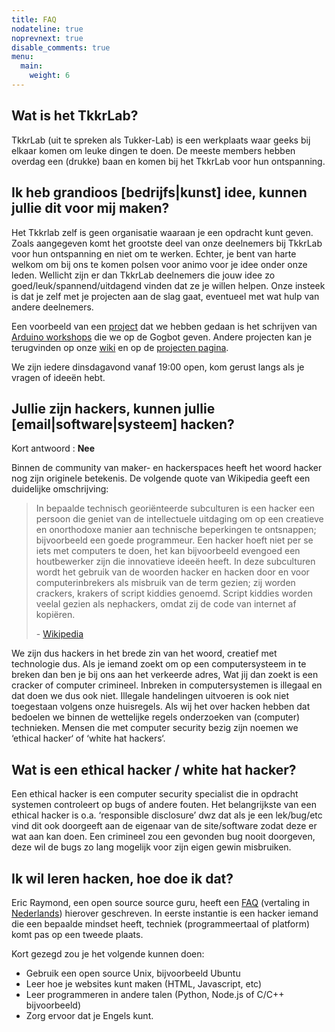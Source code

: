 ```yaml
---
title: FAQ
nodateline: true
noprevnext: true
disable_comments: true
menu:
  main:
    weight: 6
---
```


## Wat is het TkkrLab?
TkkrLab (uit te spreken als Tukker-Lab) is een werkplaats waar geeks bij elkaar komen om leuke dingen te doen. De meeste members hebben overdag een (drukke) baan en komen bij het TkkrLab voor hun ontspanning.

## Ik heb grandioos [bedrijfs|kunst] idee, kunnen jullie dit voor mij maken?
Het Tkkrlab zelf is geen organisatie waaraan je een opdracht kunt geven. Zoals aangegeven komt het grootste deel van onze deelnemers bij TkkrLab voor hun ontspanning en niet om te werken. Echter, je bent van harte welkom om bij ons te komen polsen voor animo voor je idee onder onze leden. Wellicht zijn er dan TkkrLab deelnemers die jouw idee zo goed/leuk/spannend/uitdagend vinden dat ze je willen helpen. Onze insteek is dat je zelf met je projecten aan de slag gaat, eventueel met wat hulp van andere deelnemers.

Een voorbeeld van een [project](http://tkkrlab.nl/wiki/Projects) dat we hebben gedaan is het schrijven van [Arduino workshops](http://tkkrlab.nl/wiki/Workshop_Arduino) die we op de Gogbot geven. Andere projecten kan je terugvinden op onze [wiki](https://tkkrlab.nl/wiki/Projects) en op de [projecten pagina](/projects).

We zijn iedere dinsdagavond vanaf 19:00 open, kom gerust langs als je vragen of ideeën hebt.

## Jullie zijn hackers, kunnen jullie [email|software|systeem] hacken?
Kort antwoord : **Nee**

Binnen de community van maker- en hackerspaces heeft het woord hacker nog zijn originele betekenis. De volgende quote van Wikipedia geeft een duidelijke omschrijving:

> In bepaalde technisch georiënteerde subculturen is een hacker een persoon die geniet van de intellectuele uitdaging om op een creatieve en onorthodoxe manier aan technische beperkingen te ontsnappen;
> bijvoorbeeld een goede programmeur. Een hacker hoeft niet per se iets met computers te doen, het kan bijvoorbeeld evengoed een houtbewerker zijn die innovatieve ideeën heeft.
> In deze subculturen wordt het gebruik van de woorden hacker en hacken door en voor computerinbrekers als misbruik van de term gezien; zij worden crackers, krakers of script kiddies genoemd.
> Script kiddies worden veelal gezien als nephackers, omdat zij de code van internet af kopiëren. 
>
> \- [Wikipedia](https://nl.wikipedia.org/wiki/Hacker#Omschrijving)

We zijn dus hackers in het brede zin van het woord, creatief met technologie dus.
Als je iemand zoekt om op een computersysteem in te breken dan ben je bij ons aan het verkeerde adres, Wat jij dan zoekt is een cracker of computer crimineel.
Inbreken in computersystemen is illegaal en dat doen we dus ook niet. Illegale handelingen uitvoeren is ook niet toegestaan volgens onze huisregels.
Als wij het over hacken hebben dat bedoelen we binnen de wettelijke regels onderzoeken van (computer) technieken.
Mensen die met computer security bezig zijn noemen we ‘ethical hacker‘ of ‘white hat hackers‘.

## Wat is een ethical hacker / white hat hacker?
Een ethical hacker is een computer security specialist die in opdracht systemen controleert op bugs of andere fouten.
Het belangrijkste van een ethical hacker is o.a. ‘responsible disclosure’ dwz dat als je een lek/bug/etc vind dit ook doorgeeft aan de eigenaar van de site/software zodat deze er wat aan kan doen.
Een crimineel zou een gevonden bug nooit doorgeven, deze wil de bugs zo lang mogelijk voor zijn eigen gewin misbruiken.

## Ik wil leren hacken, hoe doe ik dat?
Eric Raymond, een open source source guru, heeft een [FAQ](http://www.catb.org/~esr/faqs/hacker-howto.html) (vertaling in [Nederlands](https://tkkrlab.nl/wiki/Hoe_word_ik_een_hacker)) hierover geschreven. In eerste instantie is een hacker iemand die een bepaalde mindset heeft, techniek (programmeertaal of platform) komt pas op een tweede plaats.

Kort gezegd zou je het volgende kunnen doen:

* Gebruik een open source Unix, bijvoorbeeld Ubuntu
* Leer hoe je websites kunt maken (HTML, Javascript, etc)
* Leer programmeren in andere talen (Python, Node.js of C/C++ bijvoorbeeld)
* Zorg ervoor dat je Engels kunt.